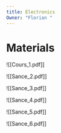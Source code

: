 ```yaml
---
title: Electronics
Owner: "Florian "
---
```

# Materials

![[Cours_1.pdf]]


![[Sance_2.pdf]]


![[Sance_3.pdf]]


![[Sance_4.pdf]]


![[Sance_5.pdf]]


![[Sance_6.pdf]]

